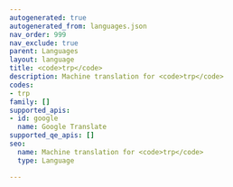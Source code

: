 ```yaml
---
autogenerated: true
autogenerated_from: languages.json
nav_order: 999
nav_exclude: true
parent: Languages
layout: language
title: <code>trp</code>
description: Machine translation for <code>trp</code>
codes:
- trp
family: []
supported_apis:
- id: google
  name: Google Translate
supported_qe_apis: []
seo:
  name: Machine translation for <code>trp</code>
  type: Language

---
```


